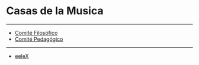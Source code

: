 # Casas de la Musica 
---
- [Comité Filosófico](comiteFilosofia.md)
- [Comité Pedagógico](comitePedagogia.md)

---

* [eeleX](https://github.com/son0p/eeleX) 
